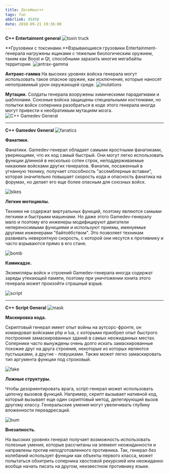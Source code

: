 ```yaml
---
title: ZeroHour++
tags: fun
abbrlink: 45458
date: 2010-09-21 19:36:00
---
```


**C++ Entertaiment general** ![toxin truck](http://pics.livejournal.com/spiiin/pic/0000tfw2)

**Грузовики с токсинами.**Взрывающиеся грузовики Entertainment-генерала нагружены ящиками с тяжелым биологическим оружием, таким как Boost и Qt, способными заразить многие мегабайты территории. ![antrax-gamma](http://pics.livejournal.com/spiiin/pic/0000ww7r)

  **Антракс-гамма**   На высоких уровнях войска генерала могут использовать такое опасное оружие, как исключения, которые наносят непоправимый урон окружающей среде. ![mutations](http://pics.livejournal.com/spiiin/pic/0000xtsa)

**Мутации.** Cолдаты генерала вооружены химическими парадигмами и шаблонами. Союзные войска защищены специальными костюмами, но попытки войск соперника разобраться в коде этого генерала иногда могут привести к необратимым мутациям мозга. ![C++ Gamedev General](http://pics.livejournal.com/spiiin/pic/0000yeb0)

---

**С++ Gamedev General** ![fanatics](http://pics.livejournal.com/spiiin/pic/0000zsb0)

 **Фанатики.** 

 Фанатики. Gamedev-генерал обладает самыми яростными фанатиками, уверяющими, что их код самый быстрый. Они могут легко использовать функции длинной в несколько сотен строк, неподдерживаемые никакими войсками других генералов. Фанатик, посаженный в угнанную технику, получает способность "ассемблерные вставки", которая значительно повышает скорость кода и опасность фанатика на форумах, но делает его еще более опасным для союзных войск.

 ![bikes](http://pics.livejournal.com/spiiin/pic/00010k4k)

 **Легкие мотоциклы.** 

 Техники не содержат виртуальных функций, поэтому являются самыми легкими и быстрыми машинами. Но даже этого Gamedev-генералу мало и поэтому его инженеры модифицируют двигатели непереносимыми функциями и используют приемы, именуемые другими инженерами "байтоёбством". Это позволяет техникам развивать невероятную скорость, с которой они несутся к противнику и часто взрываются прямо в его стане.

 ![bomb](http://pics.livejournal.com/spiiin/pic/00011cfq)

 **Камикадзе.**

Экземпляры войск и строений Gamedev-генерала иногда содержат заряды утекающей памяти, поэтому при уничтожении юнита этого генерала может произойти страшный взрыв.

![script](http://pics.livejournal.com/spiiin/pic/00012akc)

---

**С++ Script General** ![mask](http://pics.livejournal.com/spiiin/pic/00013gd2)

**Маскировка кода.** 

Скриптовый генерал имеет опыт войны на аутсорс-фронте, он командовал войсками php и lua, с которыми приобрел опыт быстрого построения замаскированных зданий в самых неожиданных местах. Соперники часто вынуждены очень долго искать замаскированные похожие друг на друга строения, некоторые из которых являются пустышками, а другие - ловушками. Также может легко замаскировать тип аргумента функции под строковый.

![fake](http://pics.livejournal.com/spiiin/pic/00014x4g)

**Ложные структуры.**

 Чтобы дезориентировать врага, script-генерал может использовать цепочку вызовов функций. Например, скрипт вызывает нативной код, который вызывает еще один скриптовый метод, делегирующий вызов другому классу. Генеральские умения могут увеличивать глубину вложенности переадресаций.

![bum](http://pics.livejournal.com/spiiin/pic/000159c5)

 **Внезапность.** 

 На высоких уровнях генерал получает возможность использовать полезные умения, которые рассчитаны на элемент неожиданности и направлены против неподготовленного противника. Так, генерал без колебаний использует функции как объекты первого класса, может попытаться обхитрить соперника хвостовой рекурсией или неожиданно вообще начать писать на другом, неизвестном противнику языке. 